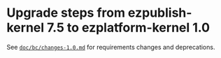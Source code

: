 # Upgrade steps from ezpublish-kernel 7.5 to ezplatform-kernel 1.0

See [`doc/bc/changes-1.0.md`](../bc/changes-1.0.md) for requirements changes and deprecations.

